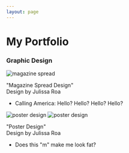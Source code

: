 ```yaml
---
layout: page
---
```


# My Portfolio

### Graphic Design

![magazine spread](https://farm8.staticflickr.com/7366/16252705060_40d7062ae7_b.jpg)

"Magazine Spread Design"  
Design by Julissa Roa 
- Calling America: Hello? Hello? Hello? Hello?

![poster design](https://farm8.staticflickr.com/7409/16438348881_c6a3bde128_b.jpg)
![poster design](https://farm8.staticflickr.com/7409/16438348881_c6a3bde128_b.jpg)

"Poster Design"  
Design by Julissa Roa 
- Does this "m" make me look fat?
